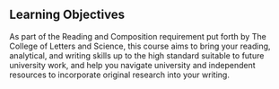## Learning Objectives

As part of the Reading and Composition requirement put forth by The College of Letters and Science, this course aims to bring your reading, analytical, and writing skills up to the high standard suitable to future university work, and help you navigate university and independent resources to incorporate original research into your writing.

